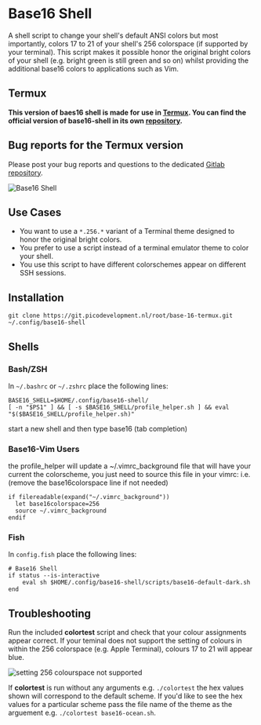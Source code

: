 # Base16 Shell
A shell script to change your shell's default ANSI colors but most importantly, colors 17 to 21 of your shell's 256 colorspace (if supported by your terminal). This script makes it possible honor the original bright colors of your shell (e.g. bright green is still green and so on) whilst providing the additional base16 colors to applications such as Vim.


## Termux
**This version of baes16 shell is made for use in [Termux](https://termux.com/).
You can find the official version of base16-shell in its own 
[repository](https://github.com/chriskempson/base16-shell).**

## Bug reports for the Termux version
Please post your bug reports and questions to the dedicated [Gitlab
repository](https://git.picodevelopment.nl/root/base-16-termux/).

![Base16 Shell](https://raw.github.com/chriskempson/base16-shell/master/base16-shell.png)

## Use Cases
* You want to use a `*.256.*` variant of a Terminal theme designed to honor the original bright colors.
* You prefer to use a script instead of a terminal emulator theme to color your shell.
* You use this script to have different colorschemes appear on different SSH sessions.

## Installation

    git clone https://git.picodevelopment.nl/root/base-16-termux.git ~/.config/base16-shell

## Shells

### Bash/ZSH
In `~/.bashrc` or `~/.zshrc` place the following lines:

    BASE16_SHELL=$HOME/.config/base16-shell/
    [ -n "$PS1" ] && [ -s $BASE16_SHELL/profile_helper.sh ] && eval "$($BASE16_SHELL/profile_helper.sh)"

start a new shell and then type base16 (tab completion)

### Base16-Vim Users

the profile_helper will update a ~/.vimrc_background file that will have your current the colorscheme, you just need to source this file in your vimrc: i.e. (remove the base16colorspace line if not needed)

    if filereadable(expand("~/.vimrc_background"))
      let base16colorspace=256
      source ~/.vimrc_background
    endif


### Fish
In `config.fish` place the following lines:

    # Base16 Shell
    if status --is-interactive
        eval sh $HOME/.config/base16-shell/scripts/base16-default-dark.sh
    end

## Troubleshooting
Run the included **colortest** script and check that your colour assignments appear correct. If your teminal does not support the setting of colours in within the 256 colorspace (e.g. Apple Terminal), colours 17 to 21 will appear blue.

![setting 256 colourspace not supported](https://raw.github.com/chriskempson/base16-shell/master/setting-256-colourspace-not-supported.png)

If **colortest** is run without any arguments e.g. `./colortest` the hex values shown will correspond to the default scheme. If you'd like to see the hex values for a particular scheme pass the file name of the theme as the arguement e.g. `./colortest base16-ocean.sh`.
